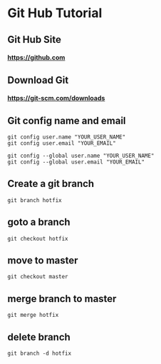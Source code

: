 
# Git Hub Tutorial

## Git Hub Site
#### https://github.com
## Download Git
#### https://git-scm.com/downloads

## Git config name and email

```
git config user.name "YOUR_USER_NAME"
git config user.email "YOUR_EMAIL"

git config --global user.name "YOUR_USER_NAME"
git config --global user.email "YOUR_EMAIL"
```


## Create  a git branch
```
git branch hotfix
```
## goto a branch
```
git checkout hotfix
```
## move to master
```
git checkout master
```
## merge branch to master
```
git merge hotfix
```
## delete branch
```
git branch -d hotfix
```
